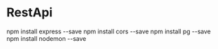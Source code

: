 # RestApi

npm install express --save
npm install cors --save
npm install pg --save
npm install nodemon --save
